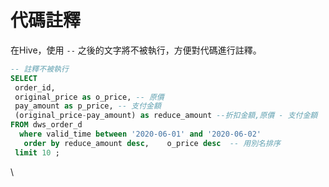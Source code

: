# 代碼註釋

在Hive，使用 `--` 之後的文字將不被執行，方便對代碼進行註釋。

```sql
-- 註釋不被執行
SELECT 
 order_id,  
 original_price as o_price, -- 原價  
 pay_amount as p_price, -- 支付金額  
 (original_price-pay_amount) as reduce_amount --折扣金額,原價 - 支付金額
FROM dws_order_d 
  where valid_time between '2020-06-01' and '2020-06-02'  
   order by reduce_amount desc,    o_price desc  -- 用別名排序 
 limit 10 ;
```

\

